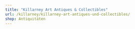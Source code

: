 ```yaml
---
title: "Killarney Art Antiques & Collectibles"
url: /killarney/killarney-art-antiques-und-collectibles/
shop: Antiquitäten
---
```

